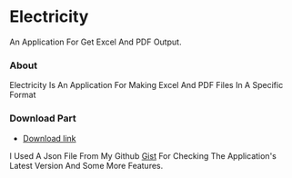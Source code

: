 # Electricity
An Application For Get Excel And PDF Output.

### About
Electricity Is An Application For Making Excel And PDF Files In A Specific Format

### Download Part
* [Download link](Version-1.0.apk)

I Used A Json File From My Github [Gist](https://gist.github.com/Alirezaaraby/a460665919e3ef47488b292525989809) For Checking The Application's Latest Version And Some More Features.
